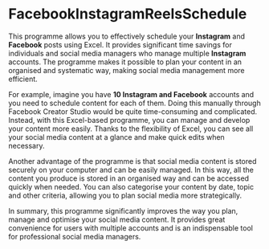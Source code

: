 # FacebookInstagramReelsSchedule

This programme allows you to effectively schedule your **Instagram** and **Facebook** posts using Excel. It provides significant time savings for individuals and social media managers who manage multiple **Instagram** accounts. The programme makes it possible to plan your content in an organised and systematic way, making social media management more efficient.



For example, imagine you have **10 Instagram and Facebook** accounts and you need to schedule content for each of them. Doing this manually through Facebook Creator Studio would be quite time-consuming and complicated. Instead, with this Excel-based programme, you can manage and develop your content more easily. Thanks to the flexibility of Excel, you can see all your social media content at a glance and make quick edits when necessary.

Another advantage of the programme is that social media content is stored securely on your computer and can be easily managed. In this way, all the content you produce is stored in an organised way and can be accessed quickly when needed. You can also categorise your content by date, topic and other criteria, allowing you to plan social media more strategically.

In summary, this programme significantly improves the way you plan, manage and optimise your social media content. It provides great convenience for users with multiple accounts and is an indispensable tool for professional social media managers.

